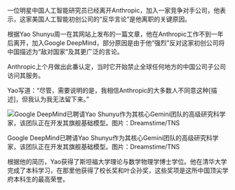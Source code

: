 一位明星中国人工智能研究员已经离开Anthropic，加入一家竞争对手公司，他表示，这家美国人工智能初创公司的“反华言论”是他离职的关键原因。

根据Yao Shunyu周一在其网站上发布的一篇文章，他在Anthropic工作不到一年后离开，加入Google DeepMind，部分原因是由于他“强烈”反对这家初创公司将中国描述为“敌对国家”及其更广泛的言论。

Anthropic上个月做出此番认定，当时它开始禁止全球任何地方的中国公司子公司访问其服务。

Yao写道：“尽管，需要说明的是，我相信Anthropic的大多数人不同意这种[描述]，但我认为我无法留下来。”

![Google DeepMind已聘请Yao Shunyu作为其核心Gemini团队的高级研究科学家，该团队正在开发其旗舰基础模型。图片：Dreamstime/TNS](https://img.i-scmp.com/cdn-cgi/image/fit=contain,width=1024,format=auto/sites/default/files/d8/images/canvas/2025/10/08/aa0ce0e8-c6af-4062-9002-1b151cb2bd38_5e070834.jpg "Google DeepMind已聘请Yao Shunyu作为其核心Gemini团队的高级研究科学家，该团队正在开发其旗舰基础模型。图片：Dreamstime/TNS")

Google DeepMind已聘请Yao Shunyu作为其核心Gemini团队的高级研究科学家，该团队正在开发其旗舰基础模型。图片：Dreamstime/TNS

根据他的简历，Yao获得了斯坦福大学理论与数学物理学博士学位。他在清华大学完成了本科学习，在那里他获得了校长奖和叶企孙奖，这些奖项是这所中国顶尖学府本科生的最高荣誉。